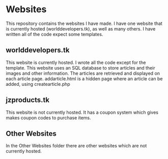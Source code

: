 # Websites
This repository contains the websites I have made. I have one website that is currently hosted (worlddevelopers.tk), as well as many others. I have written all of the code expect some templates.
## worlddevelopers.tk
This website is currently hosted. I wrote all the code except for the template. This website uses an SQL database to store articles and their images and other information. The articles are retrieved and displayed on each article page. addarticle.html is a hidden page where an article can be added, using createarticle.php 
## jzproducts.tk
This website is not currently hosted. It has a coupon system which gives makes coupon codes to purchase items.
## Other Websites
In the Other Websites folder there are other websites which are not currently hosted.